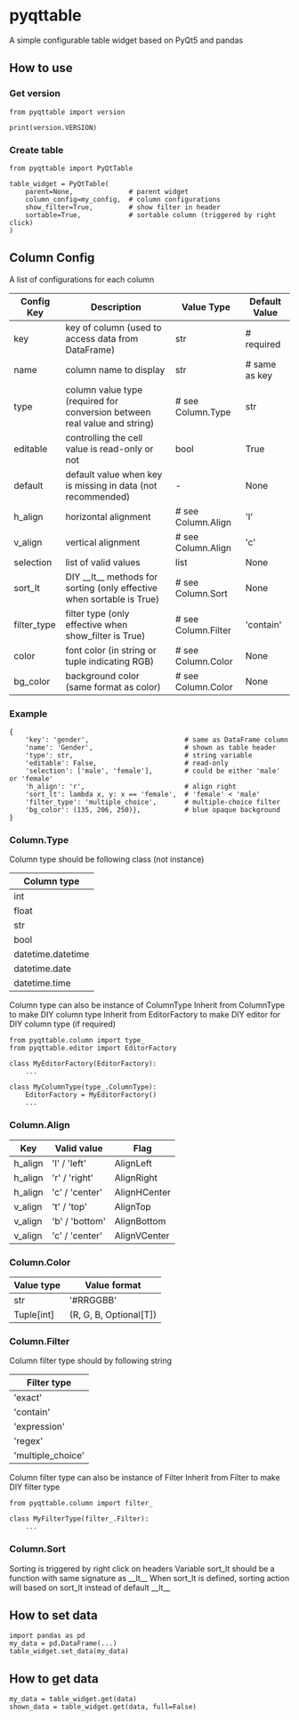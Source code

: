 # pyqttable

A simple configurable table widget based on PyQt5 and pandas

## How to use

### Get version
```
from pyqttable import version

print(version.VERSION)
```
### Create table
```
from pyqttable import PyQtTable

table_widget = PyQtTable(
    parent=None,              # parent widget
    column_config=my_config,  # column configurations
    show_filter=True,         # show filter in header
    sortable=True,            # sortable column (triggered by right click)
)
```

## Column Config
A list of configurations for each column

| Config Key | Description | Value Type | Default Value |
| --- | --- | --- | --- |
| key | key of column (used to access data from DataFrame) | str | # required |
| name | column name to display | str | # same as key |
| type | column value type (required for conversion between real value and string) | # see Column.Type | str |
| editable | controlling the cell value is read-only or not | bool | True |
| default | default value when key is missing in data (not recommended) | - | None |
| h_align | horizontal alignment | # see Column.Align | 'l' |
| v_align | vertical alignment | # see Column.Align | 'c' |
| selection | list of valid values | list | None |
| sort_lt |  DIY \_\_lt\_\_ methods for sorting (only effective when sortable is True) | # see Column.Sort | None |
| filter_type | filter type (only effective when show_filter is True) | # see Column.Filter | 'contain' |
| color | font color (in string or tuple indicating RGB) | # see Column.Color | None |
| bg_color | background color (same format as color) | # see Column.Color | None |

### Example
```
{
    'key': 'gender',                        # same as DataFrame column
    'name': 'Gender',                       # shown as table header
    'type': str,                            # string variable
    'editable': False,                      # read-only
    'selection': ['male', 'female'],        # could be either 'male' or 'female'
    'h_align': 'r',                         # align right
    'sort_lt': lambda x, y: x == 'female',  # 'female' < 'male'
    'filter_type': 'multiple_choice',       # multiple-choice filter
    'bg_color': (135, 206, 250)},           # blue opaque background
}
```

### Column.Type
Column type should be following class (not instance)

| Column type |
| --- |
| int |
| float |
| str |
| bool |
| datetime.datetime |
| datetime.date |
| datetime.time |

Column type can also be instance of ColumnType
Inherit from ColumnType to make DIY column type
Inherit from EditorFactory to make DIY editor for DIY column type (if required)
```
from pyqttable.column import type_
from pyqttable.editor import EditorFactory

class MyEditorFactory(EditorFactory):
    ...

class MyColumnType(type_.ColumnType):
    EditorFactory = MyEditorFactory()
    ...
```
 
### Column.Align

| Key | Valid value | Flag |
| --- | --- | --- |
| h_align | 'l' / 'left' | AlignLeft |
| h_align | 'r' / 'right' | AlignRight |
| h_align | 'c' / 'center' | AlignHCenter |
| v_align | 't' / 'top' | AlignTop |
| v_align | 'b' / 'bottom' | AlignBottom |
| v_align | 'c' / 'center' | AlignVCenter |

### Column.Color

| Value type | Value format |
| --- | --- |
| str | '#RRGGBB' |
| Tuple[int] | (R, G, B, Optional[T]) |

### Column.Filter
Column filter type should by following string

| Filter type |
| --- |
| 'exact' |
| 'contain' |  
| 'expression' |
| 'regex' |
| 'multiple_choice' |

Column filter type can also be instance of Filter
Inherit from Filter to make DIY filter type
```
from pyqttable.column import filter_

class MyFilterType(filter_.Filter):
    ...
```

### Column.Sort
Sorting is triggered by right click on headers
Variable sort_lt should be a function with same signature as \_\_lt\_\_
When sort_lt is defined, sorting action will based on sort_lt instead of default \_\_lt\_\_

## How to set data
```
import pandas as pd
my_data = pd.DataFrame(...)
table_widget.set_data(my_data)
```

## How to get data
```
my_data = table_widget.get(data)
shown_data = table_widget.get(data, full=False)
```

